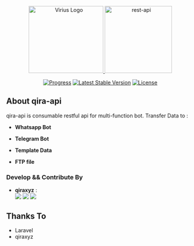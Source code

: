 <p align="center"><a href="http://virius.eu.org" target="_blank"><img src="https://i.ibb.co/gt8XvvN/logo-viriustrade.png" width="200" height="180" alt="Virius Logo">
<img src="https://icon-library.com/images/rest-icon/rest-icon-25.jpg" with="200" height="180" alt="rest-api">   
 </a></p>

<p align="center">
<a href="https://github.com/qiraxyz/viriustrade/blob/main/README.md"><img src="https://img.shields.io/badge/status-progress-brightgreen" alt="Progress"></a>
<a href="https://github.com/qiraxyz/viriustrade/releases"><img src="https://img.shields.io/badge/version-1.0.1-blue" alt="Latest Stable Version"></a>
<a href="https://github.com/qiraxyz/viriustrade/blob/main/LICENSE"><img src="https://img.shields.io/badge/license-Apache%202.0-green" alt="License"></a>
</p>

## About qira-api

qira-api is consumable restful api for multi-function bot. Transfer Data to :

- **Whatsapp Bot**

- **Telegram Bot**

- **Template Data**

- **FTP file**




### Develop && Contribute By

- **qiraxyz** : <br>
<a href="https://github.com/qiraxyz"><img src="https://img.shields.io/badge/qiraxyz-leader-brightgreen"></a>
<a href="https://github.com/qiraxyz"><img src="https://img.shields.io/badge/status-front--end-red"></a>
<a href="https://github.com/qiraxyz"><img src="https://img.shields.io/badge/status-back--end-red"></a>

## Thanks To

- Laravel
- qiraxyz
